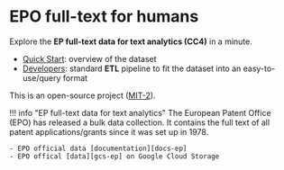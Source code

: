 [docs-ep]:https://www.epo.org/searching-for-patents/data/bulk-data-sets/text-analytics.html#tab-2
[gcs-ep]:https://console.cloud.google.com/storage/browser/epo-patentinformation

# EPO full-text for humans


Explore the **EP full-text data for text analytics (CC4)** in a minute.

- [Quick Start](quickstart.md): overview of the dataset
- [Developers](set-up.md): standard **ETL** pipeline to fit the dataset into an easy-to-use/query format

This is an open-source project ([MIT-2](./license.md)).


!!! info "EP full-text data for text analytics"
    The European Patent Office (EPO) has released a bulk data collection. It contains the full text of all
    patent applications/grants since it was set up in 1978.

    - EPO official data [documentation][docs-ep]
    - EPO offical [data][gcs-ep] on Google Cloud Storage
